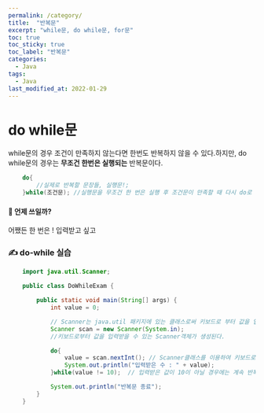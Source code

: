 ```yaml
---
permalink: /category/
title:  "반복문"
excerpt: "while문, do while문, for문"
toc: true
toc_sticky: true
toc_label: "반복문"
categories:
  - Java
tags:
  - Java
last_modified_at: 2022-01-29
---
```



# do while문
while문의 경우 조건이 만족하지 않는다면 한번도 반복하지 않을 수 있다.하지만, do while문의 경우는 **무조건 한번은 실행되는** 반복문이다.

```java
    do{
        //실제로 반복할 문장들, 실행문!;
    }while(조건문); //실행문을 무조건 한 번은 실행 후 조건문이 만족할 때 다시 do로 올라감
```

#### 🤔 언제 쓰일까?
어쨌든 한 번은 ! 입력받고 싶고 

### ✍ do-while 실습
```java
    import java.util.Scanner;

    public class DoWhileExam {

        public static void main(String[] args) {
            int value = 0;

            // Scanner는 java.util 패키지에 있는 클래스로써 키보드로 부터 값을 입력받는다던지 할 때 유용하게 사용할 수 있는 클래스
            Scanner scan = new Scanner(System.in);
            //키보드로부터 값을 입력받을 수 있는 Scanner객체가 생성된다. 

            do{
                value = scan.nextInt(); // Scanner클래스를 이용하여 키보드로 부터 숫자값을 입력받는다.
                System.out.println("입력받은 수 : " + value);  
            }while(value != 10);  // 입력받은 값이 10이 아닐 경우에는 계속 반복한다.

            System.out.println("반복문 종료");
        }
    }
```